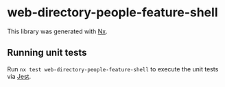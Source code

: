 # web-directory-people-feature-shell

This library was generated with [Nx](https://nx.dev).

## Running unit tests

Run `nx test web-directory-people-feature-shell` to execute the unit tests via [Jest](https://jestjs.io).
